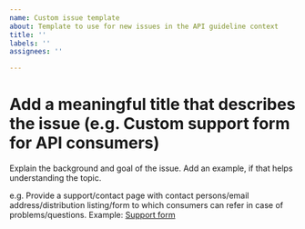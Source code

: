 ```yaml
---
name: Custom issue template
about: Template to use for new issues in the API guideline context
title: ''
labels: ''
assignees: ''

---
```


# Add a meaningful title that describes the issue (e.g. Custom support form for API consumers)

Explain the background and goal of the issue.
Add an example, if that helps understanding the topic.

e.g. Provide a support/contact page with contact persons/email address/distribution listing/form to which consumers can refer in case of problems/questions.
Example: [Support form](https://developer.epages.com/apps/support.html) 
